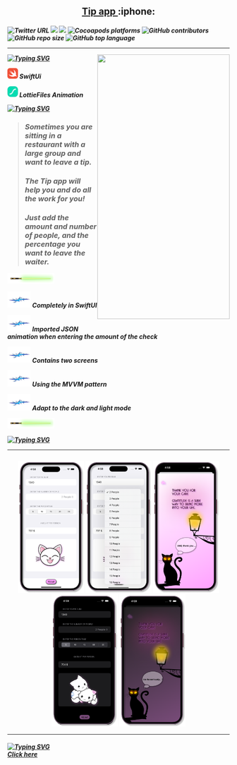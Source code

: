 
<!--- TOP ---> 
<h2 align="center">    <a href="https://github.com/karamanets/Tip" target="_blank">  Tip app  </a>:iphone:
  
<!--- leading for body ---> 
<h5 align="lefth">
  
 <!--- shields ---> 
 ![Twitter URL](https://img.shields.io/twitter/url?color=%239356A0&label=Twitter&logo=Twitter&style=plastic&url=https%3A%2F%2Ftwitter.com%2FAlexKaramanets)  ![](https://img.shields.io/cocoapods/p/ios?color=%239356A0&label=Swift&logo=Swift&logoColor=%239356A0&style=plastic)  [](https://img.shields.io/cocoapods/p/ios?color=%239356A0&label=Swift&logo=Swift&logoColor=%239356A0&style=plastic)    ![](https://img.shields.io/cocoapods/p/ios?color=%239356A0&label=SwiftUi&logo=Swift&logoColor=%239356A0&style=plastic)  ![Cocoapods platforms](https://img.shields.io/cocoapods/p/IO?color=%239356A0&label=UI-UX%20design&logo=GitHub&logoColor=%239356A0&style=plastic)  ![GitHub contributors](https://img.shields.io/github/contributors/karamanets/karamanets?color=green&logo=GitHub&logoColor=%239356A0&style=plastic)  ![GitHub repo size](https://img.shields.io/github/repo-size/karamanets/karamanets?color=green&logo=GitHub&logoColor=%239356A0&style=plastic)  ![GitHub top language](https://img.shields.io/github/languages/top/karamanets/FastPizza?color=Green&logo=GitHub&logoColor=%20%239356A0&style=plastic)

____
  
  
<!--- GIF iPnone ---> 
<p><img align="right" src="https://github.com/karamanets/Tip/blob/main/Examples/Tip-gif.gif" width="300" height="600" /></p>
  
  
<!--- Tag header --->
<a href="https://git.io/typing-svg"><img src="https://readme-typing-svg.demolab.com?font=Fira+Code&size=25&pause=1000&color=9356A0&width=435&lines=Frameworks" alt="Typing SVG" /></a>
  
  
<!--- Tag --->
![picture1](https://github.com/karamanets/karamanets/blob/main/icon/swift.png)  SwiftUi
 
![picture1](https://github.com/karamanets/karamanets/blob/main/icon/lottie.png)  LottieFiles Animation
  
  
<!--- about header --->
<a href="https://git.io/typing-svg"><img src="https://readme-typing-svg.demolab.com?font=Fira+Code&size=23&pause=1000&color=9356A0&width=435&lines=About+the+project" alt="Typing SVG" /></a>  
  

 
<!--- about text --->  
  
>### Sometimes you are sitting in a restaurant with a large group and want to leave a tip.  
>### The Tip app will help you and do all the work for you! 
>### Just add the amount and number of people, and the percentage you want to leave the waiter. 
  

<!--- Gamepad ---> 
<img src="https://github.com/karamanets/karamanets/blob/main/logo3.png" width="106" height="24"> 

  
![picture1](https://github.com/karamanets/karamanets/blob/main/icon/Lightning1.png)  Completely in SwiftUI
  
![picture1](https://github.com/karamanets/karamanets/blob/main/icon/Lightning1.png)  Imported JSON animation when entering the amount of the check
  
![picture1](https://github.com/karamanets/karamanets/blob/main/icon/Lightning1.png)  Contains two screens
  
![picture1](https://github.com/karamanets/karamanets/blob/main/icon/Lightning1.png)  Using the MVVM pattern
  
![picture1](https://github.com/karamanets/karamanets/blob/main/icon/Lightning1.png)  Adapt to the dark and light mode
  

<!--- Gamepad ---> 
<img src="https://github.com/karamanets/karamanets/blob/main/logo3.png" width="106" height="24"> 
  
<!--- typing ---> 
 
<a href="https://git.io/typing-svg"><img src="https://readme-typing-svg.demolab.com?font=Fira+Code&weight=200&size=40&pause=1000&color=9356A0&width=435&lines=Screens" alt="Typing SVG" /></a>
  
____
  
 <h4 align="center">  
  
  <!--- Screens --->
<img src="https://github.com/karamanets/Tip/blob/main/Examples/Screen2.png" width="150" height="300">  <img src="https://github.com/karamanets/Tip/blob/main/Examples/Screen3.png" width="150" height="300">   <img src="https://github.com/karamanets/Tip/blob/main/Examples/Screen4.png" width="150" height="300">  <img src="https://github.com/karamanets/Tip/blob/main/Examples/Screen5.png" width="150" height="300">  <img src="https://github.com/karamanets/Tip/blob/main/Examples/Screen6.png" width="150" height="300">
  
  
  
____
 
<h5 align="left">
 
<!--- Download --->
[![Typing SVG](https://readme-typing-svg.demolab.com?font=Fira+Code&size=15&pause=1000&color=A0140C&width=435&lines=Download+the+repository)](https://git.io/typing-svg)  
[Click here](https://github.com/karamanets/Tip/blob/main/README/Download.md) 
